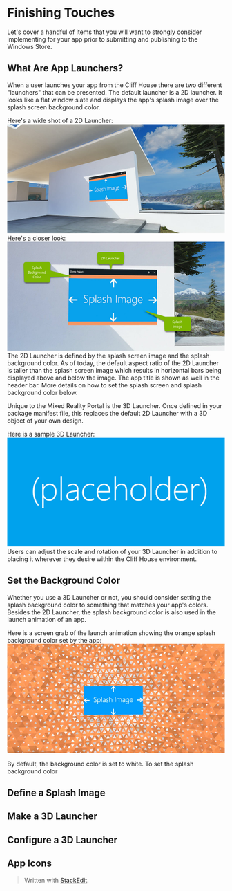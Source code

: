 # Finishing Touches
Let's cover a handful of items that you will want to strongly consider implementing for your app prior to submitting and publishing to the Windows Store. 

## What Are App Launchers?
When a user launches your app from the Cliff House there are two different "launchers" that can be presented. The default launcher is a 2D launcher. It looks like a flat window slate and displays the app's splash image over the splash screen background color.

Here's a wide shot of a 2D Launcher:
![2D Launcher](https://raw.githubusercontent.com/ericahlstrom/Doc-Temp/master/images/4-2DLauncher.jpg)
Here's a closer look:
![2D Launcher](https://raw.githubusercontent.com/ericahlstrom/Doc-Temp/master/images/4-2DLauncher2.jpg)
The 2D Launcher is defined by the splash screen image and the splash background color. As of today, the default aspect ratio of the 2D Launcher is taller than the splash screen image which results in horizontal bars being displayed above and below the image. The app title is shown as well in the header bar. More details on how to set the splash screen and splash background color below.

Unique to the Mixed Reality Portal is the 3D Launcher. Once defined in your package manifest file, this replaces the default 2D Launcher with a 3D object of your own design.

Here is a sample 3D Launcher:
![Placeholder](https://raw.githubusercontent.com/ericahlstrom/Doc-Temp/master/images/Placeholder.jpg)
Users can adjust the scale and rotation of your 3D Launcher in addition to placing it wherever they desire within the Cliff House environment. 

## Set the Background Color
Whether you use a 3D Launcher or not, you should consider setting the splash background color to something that matches your app's colors. Besides the 2D Launcher, the splash background color is also used in the launch animation of an app.

Here is a screen grab of the launch animation showing the orange splash background color set by the app:
![enter image description here](https://raw.githubusercontent.com/ericahlstrom/Doc-Temp/master/images/4-BackgroundColor.jpg)

By default, the background color is set to white. To set the splash background color

## Define a Splash Image

## Make a 3D Launcher

## Configure a 3D Launcher


## App Icons 


> Written with [StackEdit](https://stackedit.io/).
<!--stackedit_data:
eyJoaXN0b3J5IjpbLTE5NTY0NzgxODRdfQ==
-->